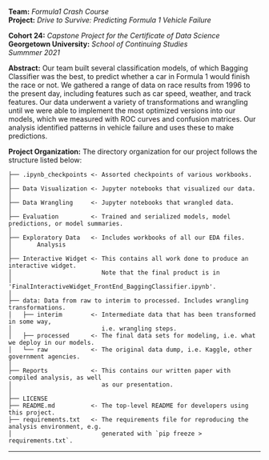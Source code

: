 **Team:** *Formula1 Crash Course*   
**Project:** *Drive to Survive: Predicting Formula 1 Vehicle Failure*

**Cohort 24:** *Capstone Project for the Certificate of Data Science*  
**Georgetown University:** *School of Continuing Studies*  
*Summmer 2021*  

**Abstract:** Our team built several classification models, of which Bagging Classifier was
the best, to predict whether a car in Formula 1 would finish the race or not. We gathered
a range of data on race results from 1996 to the present day, including features such as
car speed, weather, and track features. Our data underwent a variety of transformations and
wrangling until we were able to implement the most optimized versions into our models, which
we measured with ROC curves and confusion matrices. Our analysis identified patterns in
vehicle failure and uses these to make predictions.

**Project Organization:** The directory organization for our project follows the structure listed below:


    ├── .ipynb_checkpoints <- Assorted checkpoints of various workbooks.
    │
    ├── Data Visualization <- Jupyter notebooks that visualized our data.
    │
    ├── Data Wrangling     <- Jupyter notebooks that wrangled data.
    │
    ├── Evaluation         <- Trained and serialized models, model predictions, or model summaries.
    │
    ├── Exploratory Data   <- Includes workbooks of all our EDA files.
    │       Analysis         
    │ 
    ├── Interactive Widget <- This contains all work done to produce an interactive widget.           
    │                         Note that the final product is in
    │                         'FinalInteractiveWidget_FrontEnd_BaggingClassifier.ipynb'.
    │
    ├── data: Data from raw to interim to processed. Includes wrangling transformations. 
    │   ├── interim        <- Intermediate data that has been transformed in some way,
    │                         i.e. wrangling steps.
    │   ├── processed      <- The final data sets for modeling, i.e. what we deploy in our models.
    │   └── raw            <- The original data dump, i.e. Kaggle, other government agencies.
    │
    ├── Reports            <- This contains our written paper with compiled analysis, as well
    │                         as our presentation.
    │
    ├── LICENSE
    ├── README.md          <- The top-level README for developers using this project.
    ├── requirements.txt   <- The requirements file for reproducing the analysis environment, e.g.
    │                         generated with `pip freeze > requirements.txt`.
    

    
--------
